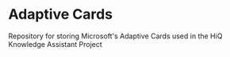 # Adaptive Cards
Repository for storing Microsoft's Adaptive Cards used in the HiQ Knowledge Assistant Project
